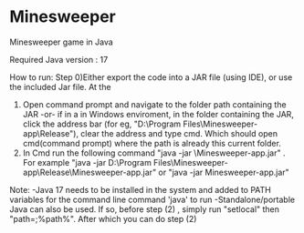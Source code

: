# Minesweeper
 Minesweeper game in Java

Required Java version : 17

How to run: 
Step
0)Either export the code into a JAR file (using IDE), or use the included Jar file. At the 
1) Open command prompt and navigate to the folder path containing the JAR
   -or-
 if in a in Windows enviroment, in the folder containing the JAR, click the address bar (for eg, "D:\Program Files\Minesweeper-app\Release"), clear the address and type cmd. Which should open cmd(command prompt) where the path is already this current folder.
2) In Cmd run the following command "java -jar <path>\Minesweeper-app.jar" . For example "java -jar D:\Program Files\Minesweeper-app\Release\Minesweeper-app.jar" or "java -jar Minesweeper-app.jar"

Note: 
-Java 17 needs to be installed in the system and added to PATH variables for the command line command 'java' to run
-Standalone/portable Java can also be used. If so, before step (2) , simply run "setlocal" then "path=<PATH OF STANDALONE>;%path%". After which you can do step (2)
